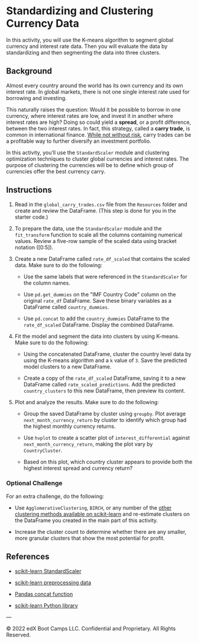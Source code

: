 # Standardizing and Clustering Currency Data

In this activity, you will use the K-means algorithm to segment global currency and interest rate data. Then you will evaluate the data by standardizing and then segmenting the data into three clusters.

## Background

Almost every country around the world has its own currency and its own interest rate. In global markets, there is not one single interest rate used for borrowing and investing.

This naturally raises the question: Would it be possible to borrow in one currency, where interest rates are low, and invest it in another where interest rates are high? Doing so could yield a **spread**, or a profit difference, between the two interest rates. In fact, this strategy, called a **carry trade**, is common in international finance. [While not without risk](https://en.wikipedia.org/wiki/Carry_(investment)), carry trades can be a profitable way to further diversify an investment portfolio.

In this activity, you’ll use the `StandardScaler` module and clustering optimization techniques to cluster global currencies and interest rates. The purpose of clustering the currencies will be to define which group of currencies offer the best currency carry.

## Instructions

1. Read in the `global_carry_trades.csv` file from the `Resources` folder and create and review the DataFrame. (This step is done for you in the starter code.)

2. To prepare the data, use the `StandardScaler` module and the `fit_transform` function to scale all the columns containing numerical values. Review a five-row sample of the scaled data using bracket notation ([0:5]).

3. Create a new DataFrame called `rate_df_scaled` that contains the scaled data. Make sure to do the following: 

    * Use the same labels that were referenced in the `StandardScaler` for the column names. 
    
    * Use `pd.get_dummies` on the "IMF Country Code" column on the original `rate_df` DataFrame. Save these binary variables as a DataFrame called `country_dummies`.

    * Use `pd.concat` to add the `country_dummies` DataFrame to the `rate_df_scaled` DataFrame. Display the combined DataFrame.

4. Fit the model and segment the data into clusters by using K-means.  Make sure to do the following:

    * Using the concatenated DataFrame, cluster the country level data by using the K-means algorithm and a `k` value of `3`. Save the predicted model clusters to a new DataFrame.

    * Create a copy of the `rate_df_scaled` DataFrame, saving it to a new DataFrame called `rate_scaled_predictions`. Add the predicted `country_clusters` to this new DataFrame, then preview its content.


5. Plot and analyze the results. Make sure to do the following:

    * Group the saved DataFrame by cluster using `groupby`. Plot average `next_month_currency_return` by cluster to identify which group had the highest monthly currency returns.

    * Use `hvplot` to create a scatter plot of `interest_differential` against `next_month_currency_return`, making the plot vary by `CountryCluster`.

    * Based on this plot, which country cluster appears to provide both the highest interest spread and currency return?


### Optional Challenge

For an extra challenge, do the following: 

* Use `AgglomerativeClustering`, `BIRCH`, or any number of the [other clustering methods available on scikit-learn](https://scikit-learn.org/stable/modules/clustering.html#overview-of-clustering-methods) and re-estimate clusters on the DataFrame you created in the main part of this activity. 

* Increase the cluster count to determine whether there are any smaller, more granular clusters that show the most potential for profit.


## References

* [scikit-learn StandardScaler](https://scikit-learn.org/stable/modules/generated/sklearn.preprocessing.StandardScaler.html)

* [scikit-learn preprocessing data](https://scikit-learn.org/stable/modules/preprocessing.html#preprocessing-scaler)

* [Pandas concat function](https://pandas.pydata.org/pandas-docs/stable/reference/api/pandas.concat.html)

* [scikit-learn Python library](https://scikit-learn.org)

— 

© 2022 edX Boot Camps LLC. Confidential and Proprietary. All Rights Reserved.